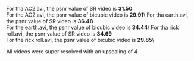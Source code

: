 For tha AC2.avi, the psnr value of SR video is __31.50__\
For the AC2.avi, the psnr value of bicubic video is __29.91__\\
For tha earth.avi, the psnr value of SR video is __36.48__\
For the earth.avi, the psnr value of bicubic video is __34.44__\\
For tha rick roll.avi, the psnr value of SR video is __34.69__\
For the rick roll.avi, the psnr value of bicubic video is __29.85__\\

All videos were super resolved with an upscaling of 4
